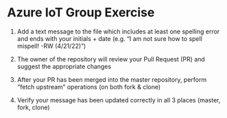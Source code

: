 # Azure IoT Group Exercise

1. Add a text message to the file which includes at least one spelling error and ends with your initials + date
(e.g. “I am not sure how to spell mispell! -RW (4/21/22)”)

2. The owner of the repository will review your Pull Request (PR) and suggest the appropriate changes

3. After your PR has been merged into the master repository, perform “fetch upstream” operations (on both fork & clone)

4. Verify your message has been updated correctly in all 3 places (master, fork, clone)

